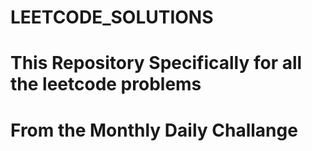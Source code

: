 # LEETCODE_SOLUTIONS
# This Repository Specifically for all the leetcode problems 
# From the Monthly Daily Challange
